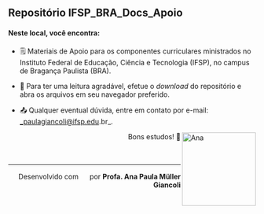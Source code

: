 ## Repositório IFSP_BRA_Docs_Apoio

#### Neste local, você encontra:

- 🗒️ Materiais de Apoio para os componentes curriculares ministrados no Instituto Federal de Educação, Ciência e Tecnologia (IFSP), no campus de Bragança Paulista (BRA).

- 📖 Para ter uma leitura agradável, efetue o _download_ do repositório e abra os arquivos em seu navegador preferido.

- 📤 Qualquer eventual dúvida, entre em contato por e-mail: _paulagiancoli@ifsp.edu.br_.

<div><img align="right" height="149" width="150" alt="Ana" src="https://cdn.discordapp.com/attachments/871199836752457749/871201441715474432/Ana.png" />
</div>

<div align="right">
Bons estudos! 👋 
</div>



<br>
<br>

 <hr>


<div align="right">
  <span>
        Desenvolvido com <img height="15" width="15" src="https://user-images.githubusercontent.com/8120329/127778059-ae0c5a3b-df37-467e-a869-29cfece4ddcf.png"/> por <strong> Profa. Ana Paula Müller Giancoli <span className="text-danger"></span></strong>
  </span>
</div>
